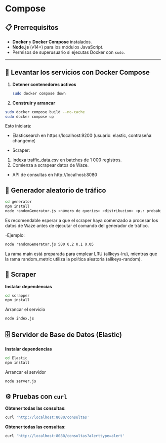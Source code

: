# Compose

## 📋 Prerrequisitos
- **Docker** y **Docker Compose** instalados.
- **Node.js** (v14+) para los módulos JavaScript.
- Permisos de superusuario si ejecutas Docker con `sudo`.

---

## 🚀 Levantar los servicios con Docker Compose

1. **Detener contenedores activos**  
   ```bash
   sudo docker compose down
   ```
2. **Construir y arrancar**
```bash
sudo docker compose build --no-cache
sudo docker compose up
```
Esto iniciará:

- Elasticsearch en https://localhost:9200 (usuario: elastic, contraseña: changeme)

- Scraper:
1. Indexa traffic_data.csv en batches de 1 000 registros.
2. Comienza a scrapear datos de Waze.

- API de consultas en http://localhost:8080

## 🔀 Generador aleatorio de tráfico

```bash
cd generator
npm install
node randomGenerator.js <número de queries> <distribucion> <p₁: probabilidad de comuna> <p₂: probabilidad de alerta> <p₃: probabilidad de tipo>
```
Es recomendable esperar a que el scraper haya comenzado a procesar los datos de Waze antes de ejecutar el comando del generador de tráfico.

-Ejemplo:
```bash
node randomGenerator.js 500 0.2 0.1 0.05
```
La rama main está preparada para emplear LRU (allkeys-lru), mientras que la rama random_metric utiliza la política aleatoria (allkeys-random). 

## 📡 Scraper
**Instalar dependencias**
```bash
cd scrapper
npm install
```
Arrancar el servicio
```bash
node index.js
```
## 🗄️ Servidor de Base de Datos (Elastic)

**Instalar dependencias**
```bash
cd Elastic
npm install
```
Arrancar el servidor
```bash
node server.js
```
## ⚙️ Pruebas con `curl`

**Obtener todas las consultas:**
```bash
curl 'http://localhost:8080/consultas'
```
**Obtener todas las consultas:**
```bash
curl 'http://localhost:8080/consultas?alerttype=alert'
```

